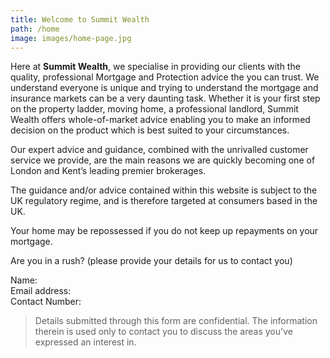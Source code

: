 ```yaml
---
title: Welcome to Summit Wealth
path: /home
image: images/home-page.jpg
---
```


Here at **Summit Wealth**, we specialise in providing our clients with the quality, professional Mortgage and Protection
advice the you can trust. We understand everyone is unique and trying to understand the mortgage and insurance markets
can be a very daunting task. Whether it is your first step on the property ladder, moving home, a professional landlord,
Summit Wealth offers whole-of-market advice enabling you to make an informed decision on the product which is best
suited to your circumstances.

Our expert advice and guidance, combined with the unrivalled customer service we provide, are the main reasons we are
quickly becoming one of London and Kent’s leading premier brokerages.

The guidance and/or advice contained within this website is subject to the UK regulatory regime, and is therefore
targeted at consumers based in the UK.

Your home may be repossessed if you do not keep up repayments on your mortgage.

Are you in a rush? (please provide your details for us to contact you)

Name:  
Email address:  
Contact Number:

> Details submitted through this form are confidential. The information therein is used only to contact you to discuss the areas you've expressed an interest in.
